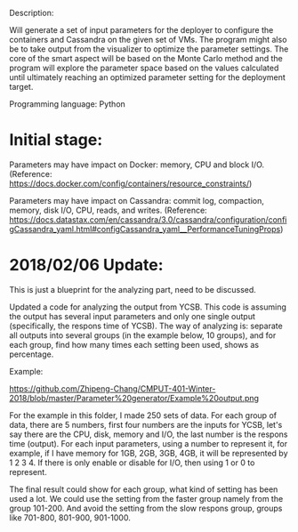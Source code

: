 Description:

Will generate a set of input parameters for the deployer to configure the containers and Cassandra on the given set of VMs. The program might also be to take output from the visualizer to optimize the parameter settings. The core of the smart aspect will be based on the Monte Carlo method and the program will explore the parameter space based on the values calculated until ultimately reaching an optimized parameter setting for the deployment target.


Programming language:
Python

# Initial stage:

Parameters may have impact on Docker: memory, CPU and block I/O.
(Reference: https://docs.docker.com/config/containers/resource_constraints/)

Parameters may have impact on Cassandra: commit log, compaction, memory, disk I/O, CPU, reads, and writes.
(Reference: https://docs.datastax.com/en/cassandra/3.0/cassandra/configuration/configCassandra_yaml.html#configCassandra_yaml__PerformanceTuningProps)

# 2018/02/06 Update:

This is just a blueprint for the analyzing part, need to be discussed. 

Updated a code for analyzing the output from YCSB. This code is assuming the output has several input parameters and only one single output (specifically, the respons time of YCSB). The way of analyzing is: separate all outputs into several groups (in the example below, 10 groups), and for each group, find how many times each setting been used, shows as percentage. 

Example:

https://github.com/Zhipeng-Chang/CMPUT-401-Winter-2018/blob/master/Parameter%20generator/Example%20output.png

For the example in this folder, I made 250 sets of data. For each group of data, there are 5 numbers, first four numbers are the inputs for YCSB, let's say there are the CPU, disk, memory and I/O, the last number is the respons time (output). For each input parameters, using a number to represent it, for example, if I have memory for 1GB, 2GB, 3GB, 4GB, it will be represented by 1 2 3 4. If there is only enable or disable for I/O, then using 1 or 0 to represent.  

The final result could show for each group, what kind of setting has been used a lot. We could use the setting from the faster group namely from the group 101-200. And avoid the setting from the slow respons group, groups like 701-800, 801-900, 901-1000.







